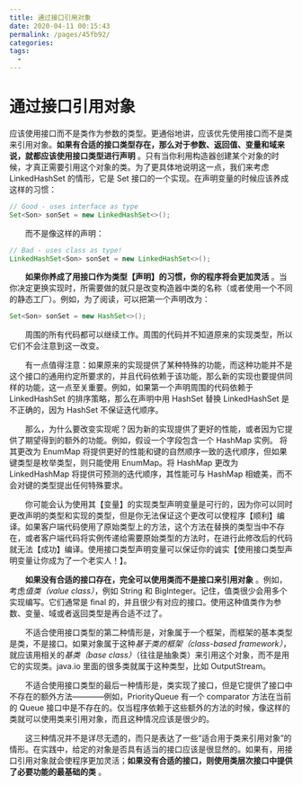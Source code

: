 ```yaml
---
title: 通过接口引用对象
date: 2020-04-11 00:15:43
permalink: /pages/45fb92/
categories:
tags:
  - 
---
```

# 通过接口引用对象

应该使用接口而不是类作为参数的类型。更通俗地讲，应该优先使用接口而不是类来引用对象。**如果有合适的接口类型存在，那么对于参数、返回值、变量和域来说，就都应该使用接口类型进行声明** 。只有当你利用构造器创建某个对象的时候，才真正需要引用这个对象的类。为了更具体地说明这一点，我们来考虑 LinkedHashSet 的情形，它是 Set 接口的一个实现。在声明变量的时候应该养成这样的习惯：

<!-- more -->

```java
// Good - uses interface as type
Set<Son> sonSet = new LinkedHashSet<>();
```

&emsp;&emsp;而不是像这样的声明：

```java
// Bad - uses class as type!
LinkedHashSet<Son> sonSet = new LinkedHashSet<>();
```

&emsp;&emsp;**如果你养成了用接口作为类型【声明】的习惯，你的程序将会更加灵活** 。当你决定更换实现时，所需要做的就只是改变构造器中类的名称（或者使用一个不同的静态工厂）。例如，为了阅读，可以把第一个声明改为：

```java
Set<Son> sonSet = new HashSet<>();
```

&emsp;&emsp;周围的所有代码都可以继续工作。周围的代码并不知道原来的实现类型，所以它们不会注意到这一改变。

&emsp;&emsp;有一点值得注意：如果原来的实现提供了某种特殊的功能，而这种功能并不是这个接口的通用约定所要求的，并且代码依赖于该功能，那么新的实现也要提供同样的功能，这一点至关重要。例如，如果第一个声明周围的代码依赖于 LinkedHashSet 的排序策略，那么在声明中用 HashSet 替换 LinkedHashSet 是不正确的，因为 HashSet 不保证迭代顺序。

&emsp;&emsp;那么，为什么要改变实现呢？因为新的实现提供了更好的性能，或者因为它提供了期望得到的额外的功能。例如，假设一个字段包含一个 HashMap 实例。 将其更改为 EnumMap 将提供更好的性能和键的自然顺序一致的迭代顺序，但如果键类型是枚举类型，则只能使用 EnumMap。将 HashMap 更改为 LinkedHashMap 将提供可预测的迭代顺序，其性能可与 HashMap 相媲美，而不会对键的类型提出任何特殊要求。

&emsp;&emsp;你可能会认为使用其【变量】的实现类型声明变量是可行的，因为你可以同时更改声明的类型和实现的类型，但是你无法保证这个更改可以使程序【顺利】编译。如果客户端代码使用了原始类型上的方法，这个方法在替换的类型当中不存在，或者客户端代码将实例传递给需要原始类型的方法时，在进行此修改后的代码就无法【成功】编译。使用接口类型声明变量可以保证你的诚实【使用接口类型声明变量让你成为了一个老实人！】。

&emsp;&emsp;**如果没有合适的接口存在，完全可以使用类而不是接口来引用对象** 。例如，考虑*值类（value class）*，例如 String 和 BigInteger。记住，值类很少会用多个实现编写。它们通常是 final 的，并且很少有对应的接口。使用这种值类作为参数、变量、域或者返回类型是再合适不过了。

&emsp;&emsp;不适合使用接口类型的第二种情形是，对象属于一个框架，而框架的基本类型是类，不是接口。如果对象属于这种*基于类的框架（class-based framework）*，就应该用相关的*基类（base class）*（往往是抽象类）来引用这个对象，而不是用它的实现类。java.io 里面的很多类就属于这种类型，比如 OutputStream。

&emsp;&emsp;不适合使用接口类型的最后一种情形是，类实现了接口，但是它提供了接口中不存在的额外方法————例如，PriorityQueue 有一个 comparator 方法在当前的 Queue 接口中是不存在的。仅当程序依赖于这些额外的方法的时候，像这样的类就可以使用类来引用对象，而且这种情况应该是很少的。

&emsp;&emsp;这三种情况并不是详尽无遗的，而只是表达了一些“适合用于类来引用对象”的情形。在实践中，给定的对象是否具有适当的接口应该是很显然的。如果有，用接口引用对象就会使程序更加灵活；**如果没有合适的接口，则使用类层次接口中提供了必要功能的最基础的类** 。

